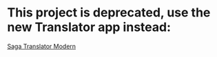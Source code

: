 # This project is deprecated, use the new Translator app instead:
[Saga Translator Modern](https://github.com/GlowPuff/SagaTranslatorModern)
